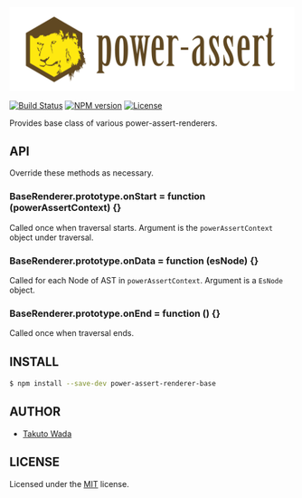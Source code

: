 [![power-assert][power-assert-banner]][power-assert-url]

[![Build Status][actions-ci-image]][actions-ci-url]
[![NPM version][npm-image]][npm-url]
[![License][license-image]][license-url]


Provides base class of various power-assert-renderers.


API
---------------------------------------

Override these methods as necessary.

### BaseRenderer.prototype.onStart = function (powerAssertContext) {}

Called once when traversal starts. Argument is the `powerAssertContext` object under traversal.

### BaseRenderer.prototype.onData = function (esNode) {}

Called for each Node of AST in `powerAssertContext`. Argument is a `EsNode` object.

### BaseRenderer.prototype.onEnd = function () {}

Called once when traversal ends.


INSTALL
---------------------------------------

```sh
$ npm install --save-dev power-assert-renderer-base
```


AUTHOR
---------------------------------------
* [Takuto Wada](https://github.com/twada)


LICENSE
---------------------------------------
Licensed under the [MIT](https://github.com/twada/power-assert-runtime/blob/master/LICENSE) license.


[power-assert-url]: https://github.com/power-assert-js/power-assert
[power-assert-banner]: https://raw.githubusercontent.com/power-assert-js/power-assert-js-logo/master/banner/banner-official-fullcolor.png

[actions-ci-url]: https://github.com/twada/power-assert-runtime/actions?query=workflow%3A%22CI%22
[actions-ci-image]: https://github.com/twada/power-assert-runtime/workflows/CI/badge.svg

[npm-url]: https://npmjs.org/package/power-assert-renderer-base
[npm-image]: https://badge.fury.io/js/power-assert-renderer-base.svg

[license-url]: https://github.com/twada/power-assert-runtime/blob/master/LICENSE
[license-image]: https://img.shields.io/badge/license-MIT-brightgreen.svg
